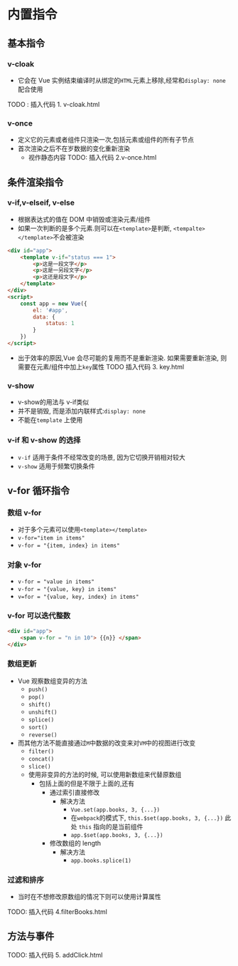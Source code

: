 # 内置指令
## 基本指令
### v-cloak
* 它会在 Vue 实例结束编译时从绑定的`HTML`元素上移除,经常和`display: none`配合使用

TODO : 插入代码 1. v-cloak.html
### v-once
* 定义它的元素或者组件只渲染一次,包括元素或组件的所有子节点
* 首次渲染之后不在岁数据的变化重新渲染
    * 视作静态内容
TODO: 插入代码 2.v-once.html

## 条件渲染指令
### v-if,v-elseif, v-else
* 根据表达式的值在 DOM 中销毁或渲染元素/组件
* 如果一次判断的是多个元素.则可以在`<template>`是判断, `<tempalte></template>`不会被渲染
```html
<div id="app">
    <template v-if="status === 1">
        <p>这是一段文字</p>
        <p>这是一另段文字</p>
        <p>这还是段文字</p>
    </template>
</div>
<script>
    const app = new Vue({
        el: '#app',
        data: {
            status: 1
        }
    })
</script>
```
* 出于效率的原因,Vue 会尽可能的复用而不是重新渲染. 如果需要重新渲染, 则需要在元素/组件中加上`key`属性
TODO 插入代码 3. key.html
### v-show
* v-show的用法与 v-if类似
* 并不是销毁, 而是添加内联样式:`display: none`
* 不能在`template` 上使用

### v-if 和 v-show 的选择
* `v-if` 适用于条件不经常改变的场景, 因为它切换开销相对较大
* `v-show` 适用于频繁切换条件

## v-for 循环指令
### 数组 v-for
* 对于多个元素可以使用`<template></template>`
* `v-for="item in items"`
* `v-for = "{item, index} in items"`
### 对象 v-for
* `v-for = "value in items"`
* `v-for = "{value, key} in items"`
* `v=for = "{value, key, index} in items"`
### v-for 可以迭代整数
```html
<div id="app">
    <span v-for = "n in 10"> {{n}} </span>
</div>
```

### 数组更新
* Vue 观察数组变异的方法
    * `push()`
    * `pop()`
    * `shift()`
    * `unshift()`
    * `splice()`
    * `sort()`
    * `reverse()`
* 而其他方法不能直接通过`M`中数据的改变来对`VM`中的视图进行改变
    * `filter()`
    * `concat()`
    * `slice()`
    * 使用非变异的方法的时候, 可以使用新数组来代替原数组
        * 包括上面的但是不限于上面的,还有
            * 通过索引直接修改
                * 解决方法
                    * `Vue.set(app.books, 3, {...})`
                    * 在`webpack`的模式下, `this.$set(app.books, 3, {...})` 此处 `this` 指向的是当前组件
                    * `app.$set(app.books, 3, {...})`
            * 修改数组的 length
                * 解决方法
                    * `app.books.splice(1)`

### 过滤和排序
* 当时在不想修改原数组的情况下则可以使用计算属性

TODO: 插入代码 4.filterBooks.html

## 方法与事件
TODO: 插入代码 5. addClick.html